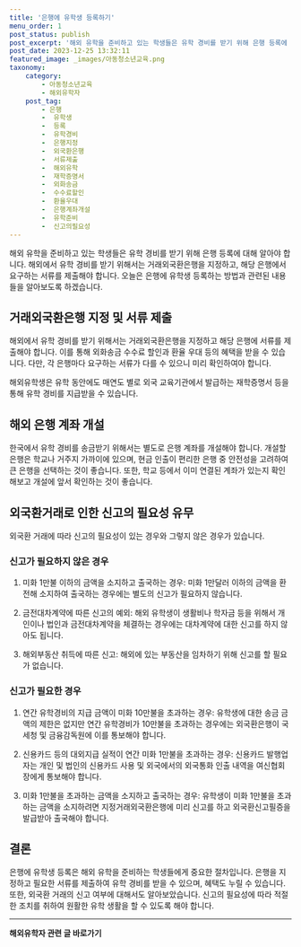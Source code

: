 ```yaml
---
title: '은행에 유학생 등록하기'
menu_order: 1
post_status: publish
post_excerpt: '해외 유학을 준비하고 있는 학생들은 유학 경비를 받기 위해 은행 등록에 대해 알아야 합니다. 해외에서 유학 경비를 받기 위해서는 거래외국환은행을 지정하고, 해당 은행에서 요구하는 서류를 제출해야 합니다. 오늘은 은행에 유학생 등록하는 방법과 관련된 내용들을 알아보도록 하겠습니다.'
post_date: 2023-12-25 13:32:11
featured_image: _images/아동청소년교육.png
taxonomy:
    category:
        - 아동청소년교육
        - 해외유학자
    post_tag:
        - 은행
        -  유학생
        -  등록
        -  유학경비
        -  은행지정
        -  외국환은행
        -  서류제출
        -  해외유학
        -  재학증명서
        -  외화송금
        -  수수료할인
        -  환율우대
        -  은행계좌개설
        -  유학준비
        -  신고의필요성
---
```



해외 유학을 준비하고 있는 학생들은 유학 경비를 받기 위해 은행 등록에 대해 알아야 합니다. 해외에서 유학 경비를 받기 위해서는 거래외국환은행을 지정하고, 해당 은행에서 요구하는 서류를 제출해야 합니다. 오늘은 은행에 유학생 등록하는 방법과 관련된 내용들을 알아보도록 하겠습니다.

## 거래외국환은행 지정 및 서류 제출

해외에서 유학 경비를 받기 위해서는 거래외국환은행을 지정하고 해당 은행에 서류를 제출해야 합니다. 이를 통해 외화송금 수수료 할인과 환율 우대 등의 혜택을 받을 수 있습니다. 다만, 각 은행마다 요구하는 서류가 다를 수 있으니 미리 확인하여야 합니다.

해외유학생은 유학 동안에도 매연도 별로 외국 교육기관에서 발급하는 재학증명서 등을 통해 유학 경비를 지급받을 수 있습니다.

## 해외 은행 계좌 개설

한국에서 유학 경비를 송금받기 위해서는 별도로 은행 계좌를 개설해야 합니다. 개설할 은행은 학교나 거주지 가까이에 있으며, 현금 인출이 편리한 은행 중 안전성을 고려하여 큰 은행을 선택하는 것이 좋습니다. 또한, 학교 등에서 이미 연결된 계좌가 있는지 확인해보고 개설에 앞서 확인하는 것이 좋습니다.

## 외국환거래로 인한 신고의 필요성 유무

외국환 거래에 따라 신고의 필요성이 있는 경우와 그렇지 않은 경우가 있습니다.

### 신고가 필요하지 않은 경우

1. 미화 1만불 이하의 금액을 소지하고 출국하는 경우: 미화 1만달러 이하의 금액을 환전해 소지하여 출국하는 경우에는 별도의 신고가 필요하지 않습니다.

2. 금전대차계약에 따른 신고의 예외: 해외 유학생이 생활비나 학자금 등을 위해서 개인이나 법인과 금전대차계약을 체결하는 경우에는 대차계약에 대한 신고를 하지 않아도 됩니다.

3. 해외부동산 취득에 따른 신고: 해외에 있는 부동산을 임차하기 위해 신고를 할 필요가 없습니다.

### 신고가 필요한 경우

1. 연간 유학경비의 지급 금액이 미화 10만불을 초과하는 경우: 유학생에 대한 송금 금액의 제한은 없지만 연간 유학경비가 10만불을 초과하는 경우에는 외국환은행이 국세청 및 금융감독원에 이를 통보해야 합니다.

2. 신용카드 등의 대외지급 실적이 연간 미화 1만불을 초과하는 경우: 신용카드 발행업자는 개인 및 법인의 신용카드 사용 및 외국에서의 외국통화 인출 내역을 여신협회장에게 통보해야 합니다.

3. 미화 1만불을 초과하는 금액을 소지하고 출국하는 경우: 유학생이 미화 1만불을 초과하는 금액을 소지하려면 지정거래외국환은행에 미리 신고를 하고 외국환신고필증을 발급받아 출국해야 합니다.
 

## 결론

은행에 유학생 등록은 해외 유학을 준비하는 학생들에게 중요한 절차입니다. 은행을 지정하고 필요한 서류를 제출하여 유학 경비를 받을 수 있으며, 혜택도 누릴 수 있습니다. 또한, 외국환 거래의 신고 여부에 대해서도 알아보았습니다. 신고의 필요성에 따라 적절한 조치를 취하여 원활한 유학 생활을 할 수 있도록 해야 합니다.

<!-- wp:separator -->
<hr class="wp-block-separator has-alpha-channel-opacity"/>
<!-- /wp:separator -->

<!-- wp:group {"backgroundColor":"base","layout":{"type":"constrained"}} -->
<div class="wp-block-group has-base-background-color has-background"><!-- wp:paragraph {"align":"center","fontSize":"medium"} -->
<p class="has-text-align-center has-large-font-size"><strong>해외유학자 관련 글 바로가기</strong></p>
<!-- /wp:paragraph -->


<!-- wp:latest-posts
{"categories":[{"id":35438,"count":19,"description":"","link":"https://uknowlaw.com/category/%ed%95%b4%ec%99%b8%ec%9c%a0%ed%95%99%ec%9e%90/","name":"해외유학자","slug":"해외유학자","taxonomy":"category","parent":0,"meta":[],"_links":{"self":[{"href":"https://uknowlaw.com/wp-json/wp/v2/categories/35438"}],"collection":[{"href":"https://uknowlaw.com/wp-json/wp/v2/categories"}],"about":[{"href":"https://uknowlaw.com/wp-json/wp/v2/taxonomies/category"}],"wp:post_type":[{"href":"https://uknowlaw.com/wp-json/wp/v2/posts?categories=35438"}],"curies":[{"name":"wp","href":"https://api.w.org/{rel}","templated":true}]}}],"postsToShow":100,"excerptLength":28,"postLayout":"grid","columns":2,"featuredImageAlign":"left","featuredImageSizeSlug":"large","fontSize":"small"} /--></div>
<!-- /wp:group -->